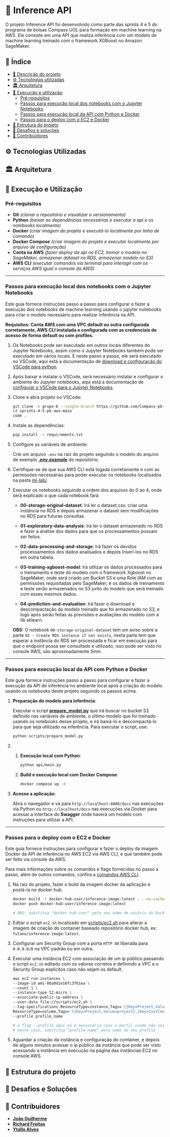 # 🎥 Inference API

O projeto Inference API foi desenvolvido como parte das sprints 4 e 5 do programa de bolsas Compass UOL para formação em machine learning na AWS. Ele consiste em uma API que realiza inferência com um modelo de machine learning treinado com o framework XGBoost no Amazon SageMaker.

## 📖 Índice

- [📝 Descrição do projeto](#-inference-api)
- [⚙️ Tecnologias utilizadas](#️-tecnologias-utilizadas)
- [🏛️ Arquitetura](#️-arquitetura)
- [🚀 Execução e utilização](#-execução-e-utilização)
  - [Pré-requisitos](#pré-requisitos)
  - [Passos para execução local dos notebooks com o Jupyter Notebooks](#passos-para-execução-local-dos-notebooks-com-o-jupyter-notebooks)
  - [Passos para execução local da API com Python e Docker](#passos-para-execução-local-da-api-com-python-e-docker)
  - [Passos para o deploy com o EC2 e Docker](#passos-para-o-deploy-com-o-ec2-e-docker)
- [🧱 Estrutura do projeto](#-estrutura-do-projeto)
- [🚧 Desafios e soluções](#-desafios-e-soluções)
- [👥 Contribuidores](#-contribuidores)

## ⚙️ Tecnologias Utilizadas

## 🏛️ Arquitetura

## 🚀 Execução e Utilização

### Pré-requisitos

- **Git** *(clonar o repositório e visualizar o versionamento)*
- **Python** *(baixar as dependências necessárias e executar a api e os notebooks localmente)*
- **Docker** *(criar imagem do projeto e executá-lo localmente por linha de comando)*
- **Docker Compose** *(criar imagem do projeto e executar localmente por arquivo de configuração)*
- **Conta na AWS** *(fazer deploy da api no EC2, treinar o modelo no SageMaker, armazenar dataset no RDS, armazenar modelo no S3)*
- **AWS CLI** *(executar comandos via terminal para interagir com os serviços AWS igual o console da AWS)*

---

### Passos para execução local dos notebooks com o Jupyter Notebooks

Este guia fornece instruções passo a passo para configurar e fazer a execução dos notebooks de machine learning usando o jupyter notebooks para criar o modelo necessário para realizar inferência na API.

**Requisitos: Conta AWS com uma VPC default ou outra configurada corretamente, AWS CLI instalada e configurada com as credenciais de acesso de forma default ou com profiles.**

1. Os Notebooks pode ser executado em outros locais diferentes do Jupyter Notebooks, assim como o Jupyter Notebooks também pode ser executado em vários locais. E neste passo a passo, ele será executado no VSCode, aqui está a documentação de [download e configuração do VSCode para python](https://code.visualstudio.com/docs/python/python-quick-start).

2. Após baixar e instalar o VSCode, será necessário instalar e configurar o ambiente do Jupyter notebooks, aqui está a documentação de [configurar o VSCode para o Jupyter Notebooks](https://code.visualstudio.com/docs/datascience/jupyter-notebooks).

3. Clone e abra projeto no VSCode:

    ```bash
   git clone -b grupo-6 --single-branch https://github.com/Compass-pb-aws-2024-MAIO-A/sprints-4-5-pb-aws-maio.git
   cd sprints-4-5-pb-aws-maio
   code .
   ```

4. Instale as dependências:

   ```bash
   pip install -r requirements.txt
   ```

5. Configure as variáveis de ambiente:

   Crie um arquivo `.env` na raiz do projeto seguindo o modelo do arquivo de exemplo **[.env.example](.env.example)** do repositório.

6. Certifique-se de que sua AWS CLI está logada corretamente e com as permissões necessárias para poder executar os notebooks localizados na pasta [ml-lab/](ml-lab).

7. Executar os notebooks seguindo a ordem dos arquivos do 0 ao 4, onde será explicado o que cada notebook fará:

    - **00-storage-original-dataset**: Irá ler o dataset.csv, criar uma instância no RDS e depois armazenar o dataset sem modificações no RDS para futuras consultas.

    - **01-exploratory-data-analysis**: Irá ler o dataset armazenado no RDS e fazer a análise dos dados para que os processamentos possam ser feitos.

    - **02-data-processing-and-storage**: Irá fazer os devidos processamentos dos dados analisados e depois inserí-los no RDS em outra tabela.

    - **03-training-xgboost-model**: Irá utilizar os dados processados para o treinamento e teste do modelo com o framework Xgboost no SageMaker, onde será criado um Bucket S3 e uma Role IAM com as permissões requisitadas pelo SageMaker, e os dados de treinamento e teste serão armazenados no S3 junto do modelo que será treinado com esses mesmos dados.

    - **04-prediction-and-evaluation**: Irá fazer o download e descompactação do modelo treinado que foi armazenado no S3, e logo após serão feitas as previsões e avaliações do modelo com a lib sklearn.

    **OBS:** O notebook `00-storage-original-dataset` tem um aviso sobre a parte `02 - Create RDS instance if not exists`, nesta parte tem que esperar a instância do RDS ser processada e ficar em execução para que o endpoint possa ser consultado e utilizado, isso pode ser visto no console AWS, são aproximadamente *5min*.

---

### Passos para execução local da API com Python e Docker

Este guia fornece instruções passo a passo para configurar e fazer a execução da API de inferência no ambiente local após a criação do modelo usando os notebooks deste projeto seguindo os passos acima.

1. **Preparação do modelo para inferência**:

    Executar o script **[prepare_model.py](scripts/prepare_model.py)** que irá buscar no bucket S3 definido nas variáveis de ambiente, o último modelo que foi treinado usando os notebooks desse projeto, e irá baixá-lo e descompactá-lo para que seja utilizado na inferência. Para executar o script, use:

    ```bash
    python scripts/prepare_model.py
    ```

2.
   1. **Execução local com Python**:

      ```bash
      python api/main.py
      ```

   2. **Build e execução local com Docker Compose**:

      ```bash
      docker compose up -d
      ```

3. **Acesse a aplicação**:

   Abra o navegador e vá para `http://localhost:8000/docs` nas execuções via Python ou `http://localhost/docs` nas execuções via Docker para acessar a interface do **Swagger** onde haverá um modelo com instruções para utilizar a API.

---

### Passos para o deploy com o EC2 e Docker

Este guia fornece instruções para configurar e fazer o deploy da imagem Docker da API de inferência no AWS EC2 via AWS CLI, e que também pode ser feito via console da AWS.

Para mais informações sobre os comandos e flags fornecidas no passo a passo, além de outros comandos, confira a [comandos AWS CLI](https://awscli.amazonaws.com/v2/documentation/api/latest/reference/index.html).

1. Na raiz do projeto, fazer o build da imagem docker da aplicação e postá-la no docker hub.

    ```bash
    docker build -t docker-hub-user/inference-image:latest . --no-cache
    docker push docker-hub-user/inference-image:latest

    # OBS: substitua "docker-hub-user" pelo seu nome de usuário do DockerHub.
    ```

2. Editar o script `ec2.sh` localizado em [scripts/ec2.sh](scripts/ec2.sh) para alterar a imagem de criação do container baseado repositório docker hub, ex: `fulano/inference-image:latest`.

3. Configurar um Security Group com a porta `HTTP 80` liberada para `0.0.0.0/0` na VPC padrão ou em outra.

4. Executar uma instância EC2 com associação de um ip público passando o script `ec2.sh` editado com os valores corretos e definindo a VPC e o Security Group explícitos caso não sejam os default.

   ```bash
   aws ec2 run-instances \
   --image-id ami-08a0d1e16fc3f61ea \
   --count 1 \
   --instance-type t2.micro \
   --associate-public-ip-address \
   --user-data file://scripts/ec2.sh \
   --tag-specifications ResourceType=instance,Tags='[{Key=Project,Value=project},{Key=CostCenter,Value=costcenter},{Key=Name,Value=movies-mania}]' \
   ResourceType=volume,Tags='[{Key=Project,Value=project},{Key=CostCenter,Value=costcenter},{Key=Name,Value=movies-mania}]' \
   --profile profile_name

   # a flag --profile aqui só é necessária caso o perfil usado não seja o default
   # neste caso, substitua "profile-name" pelo nome do seu profile
   ```

5. Aguardar a criação da instância e configuração do container, e depois de alguns minutos acessar o ip público da instância que pode ser visto acessando a instância em execução na página das instâncias EC2 no console AWS.

## 🧱 Estrutura do projeto

## 🚧 Desafios e Soluções

## 👥 Contribuidores

- **[João Guilherme](https://github.com/Joao-Patriota)**
- **[Richard Freitas](https://github.com/wesleyfreit)**
- **[Ytallo Alves](https://github.com/YtalloAlves)**

